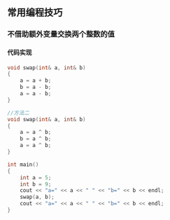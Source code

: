 ## 常用编程技巧

### 不借助额外变量交换两个整数的值

#### 代码实现

```c++
void swap(int& a, int& b)
{
	a = a + b;
	b = a - b;
	a = a - b;
}

//方法二
void swap(int& a, int& b)
{
	a = a ^ b;
	b = a ^ b;
	a = a ^ b;
}

int main()
{
	int a = 5;
	int b = 9;
	cout << "a=" << a << " " << "b=" << b << endl;
	swap(a, b);
	cout << "a=" << a << " " << "b=" << b << endl;
}
```